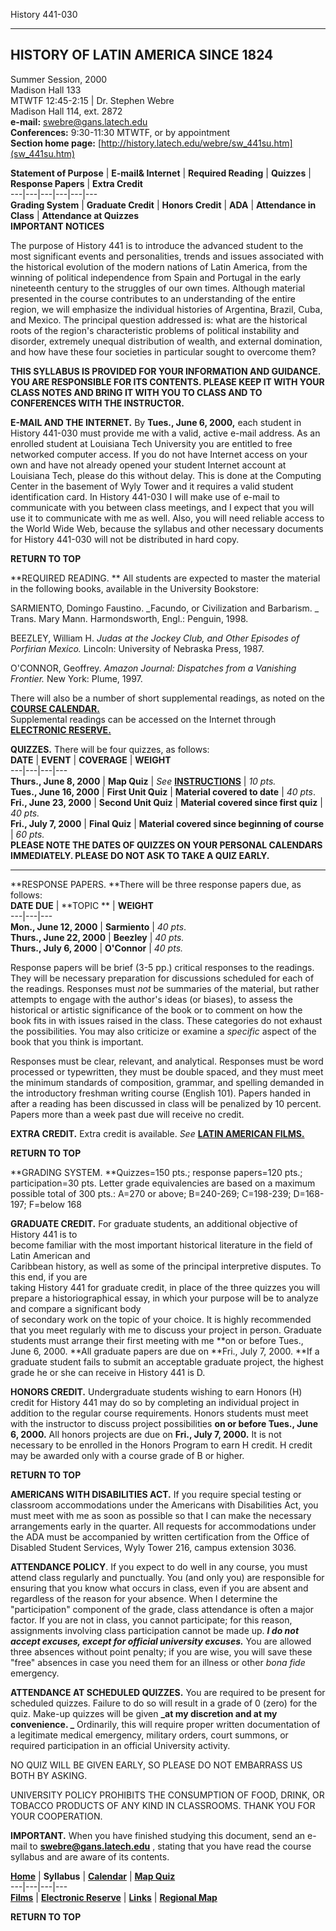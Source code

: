     
  History 441-030

* * *

  
HISTORY OF LATIN AMERICA SINCE 1824  
---  
Summer Session, 2000  
Madison Hall 133  
MTWTF 12:45-2:15 | Dr. Stephen Webre  
Madison Hall 114, ext. 2872  
**e-mail:** [swebre@gans.latech.edu](mailto:swebre@gans.latech.edu)  
**Conferences:** 9:30-11:30 MTWTF, or by appointment  
**Section home page:**
[http://history.latech.edu/webre/sw_441su.htm](sw_441su.htm)  
    
  **Statement of Purpose** |  **E-mail& Internet** |  **Required Reading** |
**Quizzes** |  **Response Papers** |  **Extra Credit**  
---|---|---|---|---|---  
**Grading System** |  **Graduate Credit** |  **Honors Credit** |  **ADA** |
**Attendance in Class** |  **Attendance at Quizzes**  
**IMPORTANT NOTICES**  


The purpose of History 441 is to introduce the advanced student to the most
significant events and personalities, trends and issues associated with the
historical evolution of the modern nations of Latin America, from the winning
of political independence from Spain and Portugal in the early nineteenth
century to the struggles of our own times. Although material presented in the
course contributes to an understanding of the entire region, we will emphasize
the individual histories of Argentina, Brazil, Cuba, and Mexico. The principal
question addressed is: what are the historical roots of the region's
characteristic problems of political instability and disorder, extremely
unequal distribution of wealth, and external domination, and how have these
four societies in particular sought to overcome them?

**THIS SYLLABUS IS PROVIDED FOR YOUR INFORMATION AND GUIDANCE. YOU ARE
RESPONSIBLE FOR ITS CONTENTS. PLEASE KEEP IT WITH YOUR CLASS NOTES AND BRING
IT WITH YOU TO CLASS AND TO CONFERENCES WITH THE INSTRUCTOR.**

**E-MAIL AND THE INTERNET.**   By **Tues., June 6, 2000,** each student in
History 441-030 must provide me with a valid, active e-mail address.   As an
enrolled student at Louisiana Tech University you are entitled to free
networked computer access.  If you do not have Internet access on your own and
have not already opened your student Internet account at Louisiana Tech,
please do this without delay.  This is done at the Computing Center in the
basement of Wyly Tower and it requires a valid student identification card.
In History 441-030 I will make  use of e-mail to communicate with you between
class meetings, and I expect that you will use it to communicate with me as
well.  Also, you will need reliable access to the World Wide Web, because the
syllabus and other necessary documents for History 441-030 will not be
distributed in hard copy.

**RETURN TO TOP**

**REQUIRED READING. ** All students are expected to master the material in the
following books, available in the University Bookstore:

SARMIENTO, Domingo Faustino.  _Facundo, or Civilization and Barbarism.  _
Trans. Mary Mann.  Harmondsworth, Engl.: Penguin, 1998.

BEEZLEY, William H. _Judas at the Jockey Club, and Other Episodes of Porfirian
Mexico._ Lincoln: University of Nebraska Press, 1987.

O'CONNOR, Geoffrey.  _Amazon Journal: Dispatches from a Vanishing Frontier._
New York: Plume, 1997.

There will also be a number of short supplemental readings, as noted on the
**[COURSE CALENDAR.](sw_441cal.htm)**  
Supplemental readings can be accessed on the Internet through **[ELECTRONIC
RESERVE.](sw_441eres.htm)**

**QUIZZES.** There will be four quizzes, as follows:  
  **DATE** | **EVENT** | **COVERAGE** |  **WEIGHT**  
---|---|---|---  
**Thurs., June 8, 2000** | **Map Quiz** | _See_
**[INSTRUCTIONS](sw_441map.htm)** |  _10 pts._  
**Tues., June 16, 2000** | **First Unit Quiz** | **Material covered to date**
|  _40 pts_.  
**Fri., June 23, 2000** | **Second Unit Quiz** | **Material covered since
first quiz** |  _40 pts._  
**Fri., July 7, 2000** | **Final Quiz** | **Material covered since beginning
of course** |  _60 pts._  
  **PLEASE NOTE THE DATES OF QUIZZES ON YOUR PERSONAL CALENDARS IMMEDIATELY.
PLEASE DO NOT ASK TO TAKE A QUIZ EARLY.**  
  
---  
**RESPONSE PAPERS.   **There will be three response papers due, as follows:  
  **DATE DUE** |  **TOPIC  ** |  **WEIGHT**  
---|---|---  
**Mon., June 12, 2000** |  **Sarmiento** |  _40 pts_.  
**Thurs., June 22, 2000** |  **Beezley** |  _40 pts._  
**Thurs., July 6, 2000** |  **O'Connor**   |  _40 pts._  


Response papers will be brief (3-5 pp.) critical responses to the readings.
They will be necessary preparation for discussions scheduled for each of the
readings.  Responses must _not_ be summaries of the material, but rather
attempts to engage with the author's ideas (or biases), to assess the
historical or artistic significance of the book or to comment on how the book
fits in with issues raised in the class.   These categories do not exhaust the
possibilities.  You may also criticize or examine a _specific_ aspect of the
book that you think is important.

Responses must be clear, relevant, and analytical.  Responses must be word
processed or typewritten, they must be double spaced, and they must meet the
minimum standards of composition, grammar, and spelling demanded in the
introductory freshman writing course (English 101).  Papers handed in after a
reading has been discussed in class will be penalized by 10 percent.  Papers
more than a week past due will receive no credit.

**EXTRA CREDIT.** Extra credit is available. _See_ **[LATIN AMERICAN
FILMS.](sw_441films.htm)**

**RETURN TO TOP**

**GRADING SYSTEM.   **Quizzes=150 pts.; response papers=120 pts.;
participation=30 pts.   Letter grade equivalencies are based on a maximum
possible total of 300 pts.: A=270 or above; B=240-269; C=198-239; D=168-197;
F=below 168

**GRADUATE CREDIT.**    For graduate students, an additional objective of
History 441 is to  
become familiar with the most important historical literature in the field of
Latin American and  
Caribbean history, as well as some of the principal interpretive disputes. To
this end, if you are  
taking History 441 for graduate credit, in place of the three quizzes you will
prepare a historiographical essay, in which your purpose will be to analyze
and compare a significant body  
of secondary work on the topic of your choice.   It is highly recommended that
you meet regularly with me to discuss your project in person.  Graduate
students must arrange their first meeting with me **on or before Tues., June
6, 2000.   **All graduate papers are due on **Fri., July 7, 2000.    **If a
graduate student fails to submit an acceptable graduate project, the highest
grade he or she can receive in History 441 is D.  
    
**HONORS CREDIT.** Undergraduate students wishing to earn Honors (H) credit
for History 441 may do so by completing an individual project in addition to
the regular course requirements. Honors students must meet with the instructor
to discuss project possibilities **on or before Tues., June 6, 2000.** All
honors projects are due on **Fri., July 7, 2000.** It is not necessary to be
enrolled in the Honors Program to earn H credit. H credit may be awarded only
with a course grade of B or higher.

**RETURN TO TOP**  
    
**AMERICANS WITH DISABILITIES ACT.**   If you require special testing or
classroom accommodations under the Americans with Disabilities Act, you must
meet with me as soon as possible so that I can make the necessary arrangements
early in the quarter.  All requests for accommodations under the ADA must be
accompanied by written certification from the Office of Disabled Student
Services, Wyly Tower 216, campus extension 3036.  
    
**ATTENDANCE POLICY**.   If you expect to do well in any course, you must
attend class regularly and punctually.  You (and only you) are responsible for
ensuring that you know what occurs in class, even if you are absent and
regardless of the reason for your absence.  When I determine the
"participation" component of the grade, class attendance is often a major
factor.  If you are not in class, you cannot participate; for this reason,
assignments involving class participation cannot be made up.  **_I do not
accept excuses, except for official university excuses._**   You are allowed
three absences without point penalty; if you are wise, you will save these
"free" absences in case you need them for an illness or other _bona fide_
emergency.

**ATTENDANCE AT SCHEDULED QUIZZES.** You are required to be present for
scheduled quizzes. Failure to do so will result in a grade of 0 (zero) for the
quiz. Make-up quizzes will be given **_at my discretion and at my convenience.
_** Ordinarily, this will require proper written documentation of a legitimate
medical emergency, military orders, court summons, or required participation
in an official University activity.

NO QUIZ WILL BE GIVEN EARLY, SO PLEASE DO NOT EMBARRASS US BOTH BY ASKING.  
    
UNIVERSITY POLICY PROHIBITS THE CONSUMPTION OF FOOD, DRINK, OR TOBACCO
PRODUCTS OF ANY KIND IN CLASSROOMS. THANK YOU FOR YOUR COOPERATION.

**IMPORTANT.**   When you have finished studying this document, send an e-mail
to **[swebre@gans.latech.edu](mailto:swebre@gans.latech.edu)** , stating that
you have read the course syllabus and are aware of its contents.

  **[Home](sw_441su.htm)** |  **Syllabus** |  **[Calendar](sw_441cal.htm)** |
**[Map Quiz](sw_441map.htm)**  
---|---|---|---  
**[Films](sw_441films.htm)** |  **[Electronic Reserve](sw_441eres.htm)** |
**[Links](sw_441linx.htm)** |  **[Regional
Map](http://www.lib.utexas.edu/Libs/PCL/Map_collection/americas/Latin_America.GIF)**  
    
  **RETURN TO TOP**

